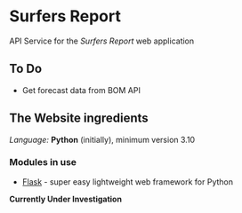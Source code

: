 # Surfers Report

API Service for the *Surfers Report* web application 

## To Do
- Get forecast data from BOM API


## The Website ingredients
*Language:*   **Python** (initially), minimum version 3.10

### Modules in use
- [Flask](https://flask.palletsprojects.com/) - super easy lightweight web framework for Python



**Currently Under Investigation**


